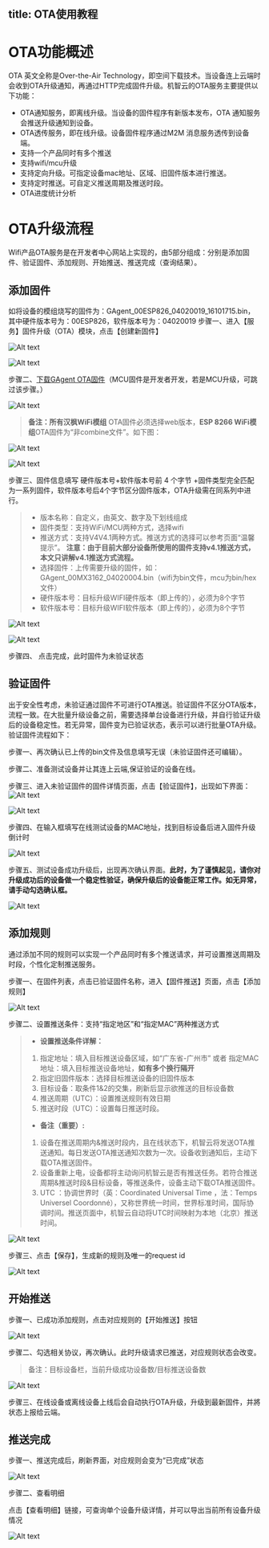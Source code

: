 title:  OTA使用教程
---

# OTA功能概述

OTA 英文全称是Over-the-Air Technology，即空间下载技术。当设备连上云端时会收到OTA升级通知，再通过HTTP完成固件升级。机智云的OTA服务主要提供以下功能：

- OTA通知服务，即离线升级。当设备的固件程序有新版本发布，OTA 通知服务会推送升级通知到设备。
- OTA透传服务，即在线升级。设备固件程序通过M2M 消息服务透传到设备端。
- 支持一个产品同时有多个推送
- 支持wifi/mcu升级
- 支持定向升级。可指定设备mac地址、区域、旧固件版本进行推送。
- 支持定时推送。可自定义推送周期及推送时段。
- OTA进度统计分析

# OTA升级流程

Wifi产品OTA服务是在开发者中心网站上实现的，由5部分组成：分别是添加固件、验证固件、添加规则、开始推送、推送完成（查询结果）。
## 添加固件

如将设备的模组烧写的固件为：GAgent_00ESP826_04020019_16101715.bin，其中硬件版本号为：00ESP826，软件版本号为：04020019
步骤一、进入【服务】固件升级（OTA）模块，点击【创建新固件】

![Alt text](/assets/zh-cn/UserManual/OTA/1479262419091.png)

![Alt text](/assets/zh-cn/UserManual/OTA/1479262439396.png)

步骤二、[下载GAgent OTA固件](http://download.gizwits.com/zh-cn/p/92/94)（MCU固件是开发者开发，若是MCU升级，可跳过该步骤。）

![Alt text](/assets/zh-cn/UserManual/OTA/1479451464257.png)

> **备注：**所有**汉枫WiFi模组** OTA固件必须选择web版本，**ESP 8266 WiFi模组**OTA固件为“非combine文件”。如下图：
>
![Alt text](/assets/zh-cn/UserManual/OTA/1479452492027.png)

![Alt text](/assets/zh-cn/UserManual/OTA/1479452504123.png)

步骤三、固件信息填写
硬件版本号+软件版本号前 4 个字节 +固件类型完全匹配为一系列固件，软件版本号后4个字节区分固件版本，OTA升级需在同系列中进行。

> - 版本名称：自定义，由英文、数字及下划线组成
> - 固件类型：支持WiFi/MCU两种方式，选择wifi
> - 推送方式：支持V4V4.1两种方式。推送方式的选择可以参考页面“温馨提示”。
>  **注意：由于目前大部分设备所使用的固件支持v4.1推送方式，本文只讲解v4.1推送方式流程。**
> - 选择固件：上传需要升级的固件，如：GAgent_00MX3162_04020004.bin（wifi为bin文件，mcu为bin/hex文件）
> - 硬件版本号：目标升级WIFI硬件版本（即上传的），必须为8个字节
> - 软件版本号：目标升级WIFI软件版本（即上传的），必须为8个字节

![Alt text](/assets/zh-cn/UserManual/OTA/1479460809772.png)

![Alt text](/assets/zh-cn/UserManual/OTA/1479460824716.png)

步骤四、 点击完成，此时固件为未验证状态

## 验证固件
出于安全性考虑，未验证通过固件不可进行OTA推送。验证固件不区分OTA版本，流程一致。在大批量升级设备之前，需要选择单台设备进行升级，并自行验证升级后的设备稳定性。若无异常，固件变为已验证状态，表示可以进行批量OTA升级。
验证固件流程如下：

步骤一、再次确认已上传的bin文件及信息填写无误（未验证固件还可编辑）。

步骤二、准备测试设备并让其连上云端,保证验证的设备在线。

步骤三、进入未验证固件的固件详情页面，点击【验证固件】，出现如下界面：
![Alt text](/assets/zh-cn/UserManual/OTA/1479263377242.png)

![Alt text](/assets/zh-cn/UserManual/OTA/1479263561546.png)

步骤四、在输入框填写在线测试设备的MAC地址，找到目标设备后进入固件升级倒计时

![Alt text](/assets/zh-cn/UserManual/OTA/1479263999098.png)

步骤五、测试设备成功升级后，出现再次确认界面。**此时，为了谨慎起见，请你对升级成功后的设备做一个稳定性验证，确保升级后的设备能正常工作。如无异常，请手动勾选确认框。**

![Alt text](/assets/zh-cn/UserManual/OTA/1479264019691.png)

## 添加规则

通过添加不同的规则可以实现一个产品同时有多个推送请求，并可设置推送周期及时段，个性化定制推送服务。

步骤一、在固件列表，点击已验证固件名称，进入【固件推送】页面，点击【添加规则】

![Alt text](/assets/zh-cn/UserManual/OTA/1479264270858.png)

步骤二、设置推送条件：支持“指定地区”和“指定MAC”两种推送方式

> - **设置推送条件详解：**
> 1. 指定地址：填入目标推送设备区域，如“广东省-广州市” 或者 指定MAC地址：填入目标推送设备地址，**如有多个换行隔开**
> 2. 指定旧固件版本：选择目标推送设备的旧固件版本
> 3. 目标设备：取条件1&2的交集，刷新后显示欲推送的目标设备数
> 4. 推送周期（UTC）：设置推送规则有效日期
> 5. 推送时段（UTC）：设置每日推送时段。
> - **备注（重要）:**
> 1. 设备在推送周期内&推送时段内，且在线状态下，机智云将发送OTA推送通知。每日发送OTA推送通知次数为一次。设备收到通知后，主动下载OTA推送固件。
> 2. 设备重新上电，设备都将主动询问机智云是否有推送任务。若符合推送周期&推送时段&目标设备，等推送条件，设备主动下载OTA推送固件。
> 3. UTC ：协调世界时（英：Coordinated Universal Time ，法：Temps Universel Coordonné），又称世界统一时间，世界标准时间，国际协调时间。推送页面中，机智云自动将UTC时间映射为本地（北京）推送时间。

![Alt text](/assets/zh-cn/UserManual/OTA/1479264580175.png)

步骤三、点击【保存】，生成新的规则及唯一的request id

![Alt text](/assets/zh-cn/UserManual/OTA/1479264743271.png)

## 开始推送
步骤一、已成功添加规则，点击对应规则的【开始推送】按钮

![Alt text](/assets/zh-cn/UserManual/OTA/1479264944331.png)

步骤二、勾选相关协议，再次确认。此时升级请求已推送，对应规则状态会改变。
> 备注：目标设备栏，当前升级成功设备数/目标推送设备数

![Alt text](/assets/zh-cn/UserManual/OTA/1479264986004.png)

步骤三、在线设备或离线设备上线后会自动执行OTA升级，升级到最新固件，并將状态上报给云端。

## 推送完成
步骤一、推送完成后，刷新界面，对应规则会变为“已完成”状态

![Alt text](/assets/zh-cn/UserManual/OTA/1479265094443.png)

步骤二、查看明细

点击【查看明细】链接，可查询单个设备升级详情，并可以导出当前所有设备升级情况

![Alt text](/assets/zh-cn/UserManual/OTA/1479265132474.png)
